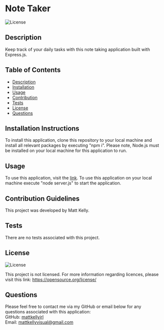 # Note Taker

![License](https://img.shields.io/badge/license-none-lightgrey.svg)

## Description
Keep track of your daily tasks with this note taking application built with Express.js.

## Table of Contents
- [Description](#description)
- [Installation](#installation)
- [Usage](#usage)
- [Contribution](#contribution)
- [Tests](#tests)
- [License](#license)
- [Questions](#questions)

## Installation Instructions
To install this application, clone this repository to your local machine and install all relevant packages by executing "npm i". Please note, Node.js must be installed on your local machine for this application to run. 

## Usage
To use this application, visit the [link](https://github.com/mattkellyirl). To use this application on your local machine execute "node server.js" to start the application.

## Contribution Guidelines
This project was developed by Matt Kelly.

## Tests
There are no tests associated with this project. 

## License
![License](https://img.shields.io/badge/license-none-lightgrey.svg)

This project is not licensed. For more information regarding licences, please visit this link: https://opensource.org/license/

## Questions
Please feel free to contact me via my GitHub or email below for any questions associated with this application:  
GitHub: [mattkellyirl](https://github.com/mattkellyirl)  
Email: mattkellyvisual@gmail.com